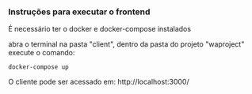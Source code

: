 ### Instruções para executar o frontend

É necessário ter o docker e docker-compose instalados

abra o terminal na pasta "client", dentro da pasta do projeto "waproject"
execute o comando:

`docker-compose up`

O cliente pode ser acessado em: http://localhost:3000/

